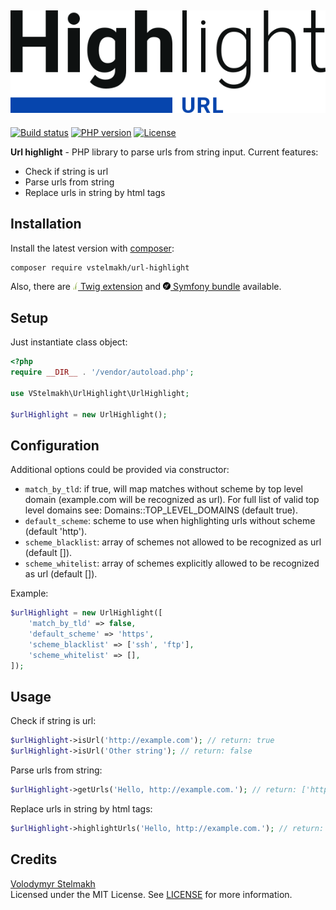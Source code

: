 ![Url highlight](./resources/url-highlight-logo.svg)
---
[![Build status](https://github.com/vstelmakh/url-highlight/workflows/build/badge.svg?branch=master)](https://github.com/vstelmakh/url-highlight/actions)
[![PHP version](https://img.shields.io/packagist/php-v/vstelmakh/url-highlight)](https://www.php.net/)
[![License](https://img.shields.io/github/license/vstelmakh/url-highlight)](LICENSE)

**Url highlight** - PHP library to parse urls from string input. Current features:
- Check if string is url
- Parse urls from string
- Replace urls in string by html tags

## Installation
Install the latest version with [composer](https://getcomposer.org/):  
```bash
composer require vstelmakh/url-highlight
```
Also, there are
 [![Twig](./resources/twig-logo.png) Twig extension](https://github.com/vstelmakh/url-highlight-twig-extension)
 and [![Symfony](./resources/symfony-logo.png) Symfony bundle](https://github.com/vstelmakh/url-highlight-symfony-bundle) available.  

## Setup
Just instantiate class object:  
```php
<?php
require __DIR__ . '/vendor/autoload.php';

use VStelmakh\UrlHighlight\UrlHighlight;

$urlHighlight = new UrlHighlight();
```

## Configuration
Additional options could be provided via constructor:
- `match_by_tld`: if true, will map matches without scheme by top level domain
    (example.com will be recognized as url). For full list of valid top level
    domains see: Domains::TOP_LEVEL_DOMAINS (default true).
- `default_scheme`: scheme to use when highlighting urls without scheme (default 'http').
- `scheme_blacklist`: array of schemes not allowed to be recognized as url (default []).
- `scheme_whitelist`: array of schemes explicitly allowed to be recognized as url (default []).

Example:
```php
$urlHighlight = new UrlHighlight([
    'match_by_tld' => false,
    'default_scheme' => 'https',
    'scheme_blacklist' => ['ssh', 'ftp'],
    'scheme_whitelist' => [],
]);
```

## Usage
Check if string is url:  
```php
$urlHighlight->isUrl('http://example.com'); // return: true
$urlHighlight->isUrl('Other string'); // return: false
```

Parse urls from string:  
```php
$urlHighlight->getUrls('Hello, http://example.com.'); // return: ['http://example.com']
```

Replace urls in string by html tags:  
```php
$urlHighlight->highlightUrls('Hello, http://example.com.'); // return: 'Hello, <a href="http://example.com">http://example.com</a>.'
```

## Credits
[Volodymyr Stelmakh](https://github.com/vstelmakh)  
Licensed under the MIT License. See [LICENSE](LICENSE) for more information.  